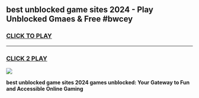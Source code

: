 
## best unblocked game sites 2024 - Play Unblocked Gmaes & Free #bwcey
<h3>
<a href="https://news.freeplayer.one?title=best_unblocked_game_sites_2024&ref=24F">CLICK TO PLAY</a></h3>
<hr>

<h3>
<a href="https://news.freeplayer.one?title=best_unblocked_game_sites_2024&ref=24F">CLICK 2 PLAY</a>
  
</h3>

<a href="https://news.freeplayer.one?title=best_unblocked_game_sites_2024&ref=24F/"><img src="https://clearcache.store/games.png"></a>


**best unblocked game sites 2024 games unblocked: Your Gateway to Fun and Accessible Online Gaming**
